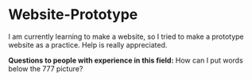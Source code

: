 # Website-Prototype
I am currently learning to make a website, so I tried to make a prototype website as a practice. Help is really appreciated.


<b>Questions to people with experience in this field:</b>
How can I put words below the 777 picture?
  
